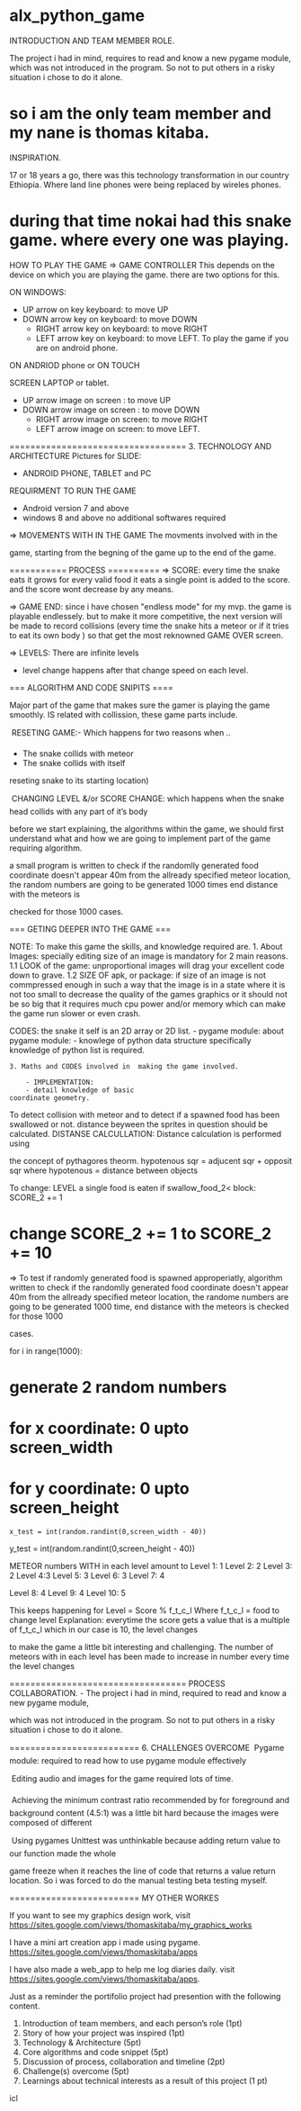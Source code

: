 alx_python_game
==================================
INTRODUCTION AND TEAM MEMBER ROLE.

The project i had in mind, requires to read and know a new pygame module, which was not introduced in the program. So   not to put others in a risky situation i chose to do it alone.

so i am the only team member and my nane is thomas kitaba.
==================================

 INSPIRATION.

17 or 18 years a go, there was this technology transformation in our country Ethiopia. Where land line phones were being replaced by wireles phones.

during that time nokai had this snake game. where every one was playing.
==================================
HOW TO PLAY THE GAME
=> GAME CONTROLLER
This depends on the device on which you are playing the game. there are two options for this.

ON WINDOWS:
- UP arrow on key keyboard: to move UP
- DOWN arrow key on keyboard: to move DOWN
	- RIGHT arrow key on keyboard: to move RIGHT
	- LEFT arrow key on keyboard: to move LEFT.
To play the game if you are on android phone.

ON ANDRIOD phone or ON TOUCH

SCREEN LAPTOP or tablet.
- UP arrow image on screen : to move UP
- DOWN arrow image on screen : to move DOWN
	- RIGHT arrow image on screen: to move RIGHT
	- LEFT arrow image on screen: to move LEFT.

==================================
3. TECHNOLOGY AND ARCHITECTURE
Pictures for SLIDE:
- ANDROID PHONE, TABLET and PC

REQUIRMENT TO RUN THE GAME
- Android version 7 and above
- windows 8 and above
no additional softwares required

=> MOVEMENTS WITH IN THE GAME
	The movments involved with in the

game, starting from the begning of the game up to the end of the game.


=========== PROCESS ==========
=> SCORE:
every time the snake eats it grows for       every valid food it eats a single point is        added to the score.
and  the score wont decrease by  any       means.

=> GAME END:
since i have chosen "endless mode"
for my mvp. the game is playable endlessely. but to make it more competitive,
the next version will be made to record collisions (every time the  snake hits a
meteor or if it tries to eat  its own body ) so that get the most
reknowned GAME OVER screen.


=> LEVELS: There are infinite levels
- level change happens after
that change speed on each level.



=== ALGORITHM AND CODE SNIPITS ====


Major part of the game that makes sure the gamer is playing the game smoothly.
IS related with collission, these game parts include.

	RESETING GAME:- Which happens for  two reasons when ..
- The snake collids with meteor
- The snake collids with itself


reseting  snake to its starting location)

	CHANGING LEVEL &/or SCORE CHANGE: which happens when the snake head collids with any part of it’s body

before we start explaining, the algorithms within the game, we should first understand what and how we are going to implement part of the game requiring algorithm.


a small program is written to check if the randomlly generated food coordinate doesn't appear  40m from the allready specified meteor location,     the random numbers are going to be generated 1000 times end distance with the meteors is

checked for those 1000 cases.

=== GETING DEEPER INTO THE GAME ===

NOTE: To make this game the skills, and knowledge required are.
	1. About Images:
specially editing size of an image is mandatory for 2 main reasons.
1.1 LOOK of the game: unproportional images will drag your excellent code down to grave.
1.2 SIZE OF apk, or package:  if size of an image is not commpressed enough in such a way that the image is in a state where it is not too small to decrease the quality of the games graphics or it should not be so big that it requires much cpu power and/or memory which can make the game run slower or even crash.

CODES:
the snake it self is an 2D array or 2D list.
		- pygame module:
			about pygame module:
		- knowlege of python data structure specifically knowledge of python list  is required.

	3. Maths and CODES involved in  making the game involved.

		- IMPLEMENTATION:
		- detail knowledge of basic 								coordinate geometry.
To detect collision with meteor and to detect if a spawned food has been swallowed or not. distance beyween the sprites in question should be calculated.
DISTANSE CALCULLATION:
Distance calculation is performed using

the concept of pythagores theorm.
hypotenous sqr = adjucent sqr + opposit sqr
where hypotenous = distance between objects


To change: LEVEL a single food is eaten
 if swallow_food_2< block:
    SCORE_2 += 1

# change SCORE_2 += 1 to SCORE_2 += 10

=> To test if randomly generated food is spawned approperiatly,  algorithm  written to check if the randomlly generated food coordinate doesn't appear  40m from the allready specified meteor location,     the randome numbers are going to be generated 1000 time, end distance with the meteors is checked for those 1000

cases.

for i in range(1000):
# generate 2 random numbers
# for x coordinate: 0 upto screen_width
# for y coordinate: 0 upto  screen_height

	x_test = int(random.randint(0,screen_width - 40))
y_test = int(random.randint(0,screen_height - 40))

METEOR numbers WITH in each level amount to
Level 1: 1
Level 2: 2
Level 3: 2
Level 4:3
Level 5: 3
Level 6: 3
Level 7: 4

Level 8: 4
Level 9: 4
Level 10: 5

This keeps happening for
Level = Score % f_t_c_l
Where f_t_c_l = food to change level
Explanation: everytime the score gets a value that is a multiple of f_t_c_l which in our case is 10, the level changes

to make the game a little bit interesting and challenging. The number of meteors with in each level has been made  to increase in number every time the level changes

==================================
 PROCESS COLLABORATION.
	- The project i had in mind, required to read and know a new pygame module,

which was not introduced in the program. So   not to put others in a risky situation i chose to do it alone.

=========================
6. CHALLENGES OVERCOME
	Pygame module: required to read how to use pygame module effectively

	Editing audio and images for the game required lots of time.

	Achieving the minimum contrast ratio recommended by  for foreground and background content (4.5:1) was a little bit hard because the images were composed of different

	Using pygames Unittest was unthinkable because adding return value to our function made the whole

game freeze  when it reaches the line of code that returns a value return location. So i was forced to do the manual testing beta testing myself.

=========================
 MY OTHER WORKES

If you want to see my graphics design work, visit https://sites.google.com/views/thomaskitaba/my_graphics_works

I have a mini art creation app i made using pygame. https://sites.google.com/views/thomaskitaba/apps

 I have also made a web_app to help me log diaries daily. visit  https://sites.google.com/views/thomaskitaba/apps.


Just as a reminder the portifolio project had presention with the following content.

1. Introduction of team members, and each person’s role (1pt)
2. Story of how your project was inspired (1pt)
3. Technology & Architecture (5pt)
4. Core algorithms and code snippet (5pt)
5. Discussion of process, collaboration and timeline (2pt)
6. Challenge(s) overcome (5pt)
7. Learnings about technical interests as a result of this project (1 pt)

icl
